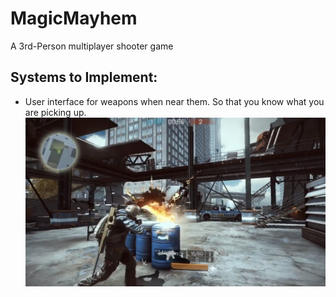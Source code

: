 # MagicMayhem
A 3rd-Person multiplayer shooter game

## Systems to Implement:
- User interface for weapons when near them. So that you know what you are picking up.
![User Interface for Weapons](https://github.com/mpro34/MagicMayhem/blob/main/weapon-ui-example.jpg)
